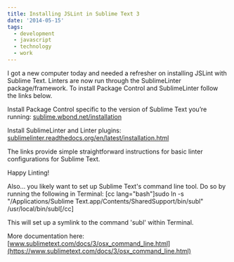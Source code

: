 ```yaml
---
title: Installing JSLint in Sublime Text 3
date: '2014-05-15'
tags:
  - development
  - javascript
  - technology
  - work
---
```


I got a new computer today and needed a refresher on installing JSLint with Sublime Text. Linters are now run through the SublimeLinter package/framework. To install Package Control and SublimeLinter follow the links below.

Install Package Control specific to the version of Sublime Text you’re running: [sublime.wbond.net/installation](https://sublime.wbond.net/installation)

Install SublimeLinter and Linter plugins: [sublimelinter.readthedocs.org/en/latest/installation.html](https://sublimelinter.readthedocs.org/en/latest/installation.html)

The links provide simple straightforward instructions for basic linter configurations for Sublime Text.

Happy Linting!

Also... you likely want to set up Sublime Text's command line tool. Do so by running the following in Terminal: \[cc lang="bash"\]sudo ln -s "/Applications/Sublime Text.app/Contents/SharedSupport/bin/subl" /usr/local/bin/subl\[/cc\]

This will set up a symlink to the command 'subl' within Terminal.

More documentation here: [www.sublimetext.com/docs/3/osx_command_line.html](https://www.sublimetext.com/docs/3/osx_command_line.html)
